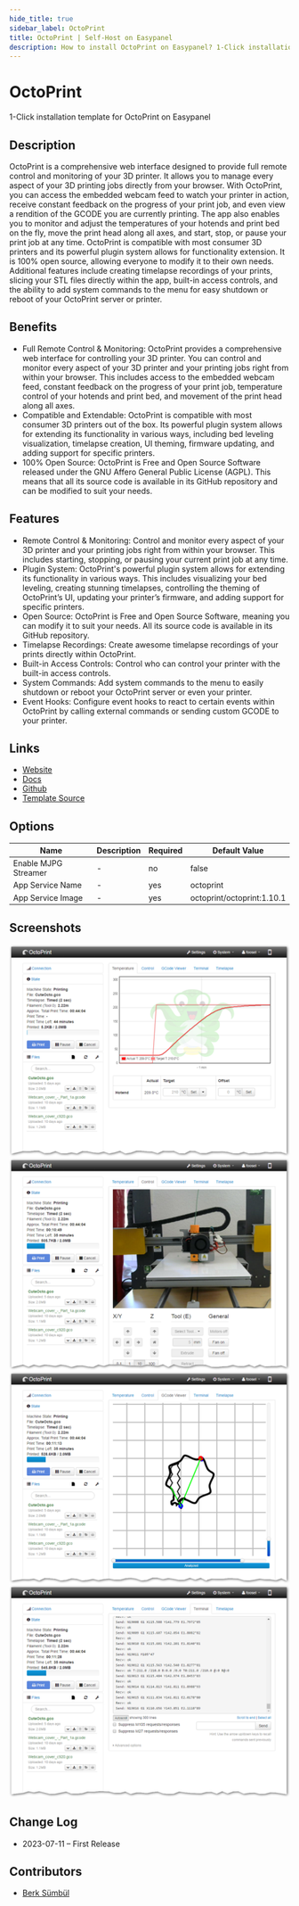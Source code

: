 ```yaml
---
hide_title: true
sidebar_label: OctoPrint
title: OctoPrint | Self-Host on Easypanel
description: How to install OctoPrint on Easypanel? 1-Click installation template for OctoPrint on Easypanel
---
```


<!-- generated -->

# OctoPrint

1-Click installation template for OctoPrint on Easypanel

## Description

OctoPrint is a comprehensive web interface designed to provide full remote control and monitoring of your 3D printer. It allows you to manage every aspect of your 3D printing jobs directly from your browser. With OctoPrint, you can access the embedded webcam feed to watch your printer in action, receive constant feedback on the progress of your print job, and even view a rendition of the GCODE you are currently printing. The app also enables you to monitor and adjust the temperatures of your hotends and print bed on the fly, move the print head along all axes, and start, stop, or pause your print job at any time. OctoPrint is compatible with most consumer 3D printers and its powerful plugin system allows for functionality extension. It is 100% open source, allowing everyone to modify it to their own needs. Additional features include creating timelapse recordings of your prints, slicing your STL files directly within the app, built-in access controls, and the ability to add system commands to the menu for easy shutdown or reboot of your OctoPrint server or printer.

## Benefits

- Full Remote Control & Monitoring: OctoPrint provides a comprehensive web interface for controlling your 3D printer. You can control and monitor every aspect of your 3D printer and your printing jobs right from within your browser. This includes access to the embedded webcam feed, constant feedback on the progress of your print job, temperature control of your hotends and print bed, and movement of the print head along all axes.
- Compatible and Extendable: OctoPrint is compatible with most consumer 3D printers out of the box. Its powerful plugin system allows for extending its functionality in various ways, including bed leveling visualization, timelapse creation, UI theming, firmware updating, and adding support for specific printers.
- 100% Open Source: OctoPrint is Free and Open Source Software released under the GNU Affero General Public License (AGPL). This means that all its source code is available in its GitHub repository and can be modified to suit your needs.

## Features

- Remote Control & Monitoring: Control and monitor every aspect of your 3D printer and your printing jobs right from within your browser. This includes starting, stopping, or pausing your current print job at any time.
- Plugin System: OctoPrint's powerful plugin system allows for extending its functionality in various ways. This includes visualizing your bed leveling, creating stunning timelapses, controlling the theming of OctoPrint’s UI, updating your printer’s firmware, and adding support for specific printers.
- Open Source: OctoPrint is Free and Open Source Software, meaning you can modify it to suit your needs. All its source code is available in its GitHub repository.
- Timelapse Recordings: Create awesome timelapse recordings of your prints directly within OctoPrint.
- Built-in Access Controls: Control who can control your printer with the built-in access controls.
- System Commands: Add system commands to the menu to easily shutdown or reboot your OctoPrint server or even your printer.
- Event Hooks: Configure event hooks to react to certain events within OctoPrint by calling external commands or sending custom GCODE to your printer.

## Links

- [Website](https://octoprint.org)
- [Docs](https://docs.octoprint.org)
- [Github](https://github.com/OctoPrint/OctoPrint)
- [Template Source](https://github.com/easypanel-io/templates/tree/main/templates/octoprint)

## Options

Name | Description | Required | Default Value
-|-|-|-
Enable MJPG Streamer | - | no | false
App Service Name | - | yes | octoprint
App Service Image | - | yes | octoprint/octoprint:1.10.1

## Screenshots

![OctoPrint Screenshot](./assets/screenshot1.png)
![OctoPrint Screenshot](./assets/screenshot2.png)
![OctoPrint Screenshot](./assets/screenshot3.png)
![OctoPrint Screenshot](./assets/screenshot4.png)

## Change Log

- 2023-07-11 – First Release

## Contributors

- [Berk Sümbül](https://berksmbl.com)
